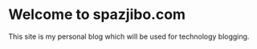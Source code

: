 # Welcome to spazjibo.com

This site is my personal blog which will be used for technology blogging.
